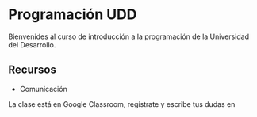 # Programación UDD
Bienvenides al curso de introducción a la programación de la Universidad del Desarrollo.

## Recursos

* Comunicación

La clase está en Google Classroom, regístrate y escribe tus dudas en 
